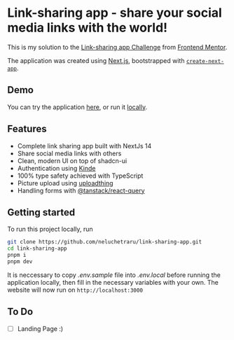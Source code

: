 # Link-sharing app - share your social media links with the world!

This is my solution to the [Link-sharing app Challenge](https://www.frontendmentor.io/challenges/linksharing-app-Fbt7yweGsT) from [Frontend Mentor](https://www.frontendmentor.io).

The application was created using [Next.js](https://nextjs.org/), bootstrapped with [`create-next-app`](https://github.com/vercel/next.js/tree/canary/packages/create-next-app).

## Demo

You can try the application [here](https://link-sharing-app-jade.vercel.app), or run it [locally](#getting-started).

## Features

- Complete link sharing app built with NextJs 14
- Share social media links with others
- Clean, modern UI on top of shadcn-ui
- Authentication using [Kinde](https://kinde.com/)
- 100% type safety achieved with TypeScript
- Picture upload using [uploadthing](https://uploadthing.com/)
- Handling forms with [@tanstack/react-query](https://tanstack.com/query/latest/docs/framework/react/installation)

## Getting started

To run this project locally, run

```bash
git clone https://github.com/neluchetraru/link-sharing-app.git
cd link-sharing-app
pnpm i
pnpm dev
```

It is neccessary to copy *.env.sample* file into *.env.local* before running the application locally, then fill in the necessary variables with your own.
The website will now run on ```http://localhost:3000```


## To Do

- [ ] Landing Page :)